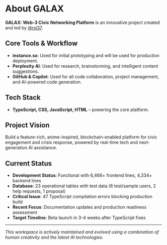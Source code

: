 # About GALAX
<!-- Updated 2025-07-19 15:56:42 UTC: Revised current status and project scope -->

**GALAX: Web-3 Civic Networking Platform** is an innovative project created and led by [@rsl37](https://github.com/rsl37).

## Core Tools & Workflow <!-- Added 2025-07-18: Section clarifying tool roles -->
- **instance.so**: Used for initial prototyping and will be used for production deployment. <!-- Added 2025-07-18: Updated description to clarify present/future use -->
- **Perplexity AI**: Used for research, brainstorming, and intelligent content suggestions. <!-- Added 2025-07-18: Clarified role -->
- **GitHub & Copilot**: Used for all code collaboration, project management, and AI-powered code generation. <!-- Added 2025-07-18: Clarified Copilot as main coding tool -->

## Tech Stack <!-- Added 2025-07-18: New section describing languages used -->
- **TypeScript, CSS, JavaScript, HTML** – powering the core platform. <!-- Added 2025-07-18: Language stack detail -->

## Project Vision
Build a feature-rich, anime-inspired, blockchain-enabled platform for civic engagement and crisis response, powered by real-time tech and next-generation AI assistance.
<!-- Added 2025-07-18: Update this paragraph if the anime theme, blockchain protocols, or feature focus has evolved. -->

## Current Status <!-- Updated 2025-07-21 18:00:00 UTC-6: Current development status with test user clarification -->
- **Development Status**: Functional with 6,466+ frontend lines, 4,334+ backend lines
- **Database**: 23 operational tables with test data (6 test/sample users, 2 help requests, 1 proposal)
- **Critical Issue**: 47 TypeScript compilation errors blocking production build
- **Recent Focus**: Documentation updates and production readiness assessment
- **Target Timeline**: Beta launch in 3-4 weeks after TypeScript fixes

---

*This workspace is actively maintained and evolved using a combination of human creativity and the latest AI technologies.*
